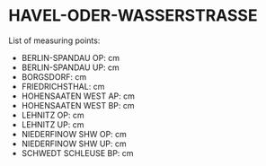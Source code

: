 # HAVEL-ODER-WASSERSTRASSE

List of measuring points:

* BERLIN-SPANDAU OP: <Value topic="rivers/pegel-online/HOW/BERLIN-SPANDAU OP/measurementValue"/> cm
* BERLIN-SPANDAU UP: <Value topic="rivers/pegel-online/HOW/BERLIN-SPANDAU UP/measurementValue"/> cm
* BORGSDORF: <Value topic="rivers/pegel-online/HOW/BORGSDORF/measurementValue"/> cm
* FRIEDRICHSTHAL: <Value topic="rivers/pegel-online/HOW/FRIEDRICHSTHAL/measurementValue"/> cm
* HOHENSAATEN WEST AP: <Value topic="rivers/pegel-online/HOW/HOHENSAATEN WEST AP/measurementValue"/> cm
* HOHENSAATEN WEST BP: <Value topic="rivers/pegel-online/HOW/HOHENSAATEN WEST BP/measurementValue"/> cm
* LEHNITZ OP: <Value topic="rivers/pegel-online/HOW/LEHNITZ OP/measurementValue"/> cm
* LEHNITZ UP: <Value topic="rivers/pegel-online/HOW/LEHNITZ UP/measurementValue"/> cm
* NIEDERFINOW SHW OP: <Value topic="rivers/pegel-online/HOW/NIEDERFINOW SHW OP/measurementValue"/> cm
* NIEDERFINOW SHW UP: <Value topic="rivers/pegel-online/HOW/NIEDERFINOW SHW UP/measurementValue"/> cm
* SCHWEDT SCHLEUSE BP: <Value topic="rivers/pegel-online/HOW/SCHWEDT SCHLEUSE BP/measurementValue"/> cm
